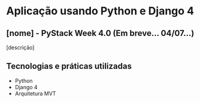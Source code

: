 # Aplicação usando Python e Django 4

## [nome] - PyStack Week 4.0 (Em breve... 04/07...)

[descrição]

## Tecnologias e práticas utilizadas
- Python
- Django 4
- Arquitetura MVT
